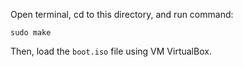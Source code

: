 Open terminal, cd to this directory, and run command:

    sudo make

Then, load the <code>boot.iso</code> file using VM VirtualBox.